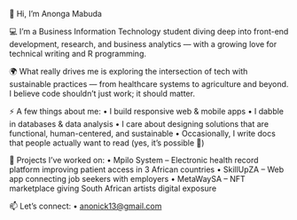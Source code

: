 👋 Hi, I’m Anonga Mabuda

💻 I’m a Business Information Technology student diving deep into front-end development, research, and business analytics — with a growing love for technical writing and R programming.

🌍 What really drives me is exploring the intersection of tech with sustainable practices — from healthcare systems to agriculture and beyond. I believe code shouldn’t just work; it should matter.

⚡ A few things about me:
	•	I build responsive web & mobile apps
	•	I dabble in databases & data analysis
	•	I care about designing solutions that are functional, human-centered, and sustainable
	•	Occasionally, I write docs that people actually want to read (yes, it’s possible 👀)

🚀 Projects I’ve worked on:
	•	Mpilo System – Electronic health record platform improving patient access in 3 African countries
	•	SkillUpZA – Web app connecting job seekers with employers
	•	MetaWaySA – NFT marketplace giving South African artists digital exposure
	
📫 Let’s connect:
	•	anonick13@gmail.com
